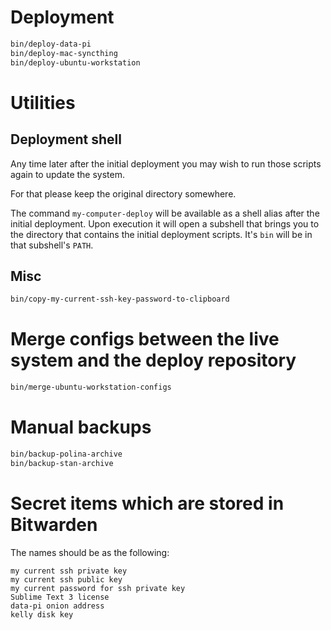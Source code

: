 # Deployment
```sh
bin/deploy-data-pi
bin/deploy-mac-syncthing
bin/deploy-ubuntu-workstation
```

# Utilities
## Deployment shell

Any time later after the initial deployment you may wish to run those scripts again to update the system.

For that please keep the original directory somewhere.

The command ``my-computer-deploy`` will be available as a shell alias after the initial deployment. Upon execution it will open a subshell that brings you to the directory that contains the initial deployment scripts. It's ``bin`` will be in that subshell's ``PATH``.

## Misc
```sh
bin/copy-my-current-ssh-key-password-to-clipboard
```

# Merge configs between the live system and the deploy repository
```sh
bin/merge-ubuntu-workstation-configs
```

# Manual backups
```sh
bin/backup-polina-archive
bin/backup-stan-archive
```

# Secret items which are stored in Bitwarden

The names should be as the following:

``my current ssh private key``  
``my current ssh public key``  
``my current password for ssh private key``  
``Sublime Text 3 license``  
``data-pi onion address``  
``kelly disk key``  
